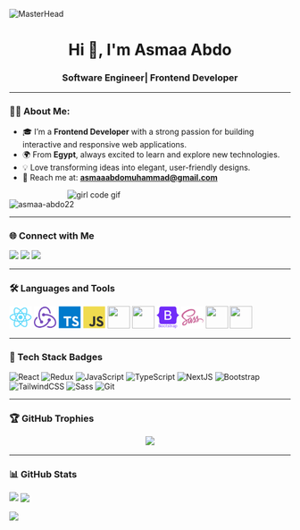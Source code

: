 

![MasterHead](https://t4.ftcdn.net/jpg/03/08/82/39/360_F_308823955_XTMT8TNKmOYnPEwmEmfnskgNqQv3hQE5.jpg)

<h1 align="center">Hi 👋, I'm Asmaa Abdo</h1>
<h3 align="center">Software Engineer| Frontend Developer   </h3>

---

### 👩‍💻 About Me:
- 🎓 I’m a **Frontend Developer** with a strong passion for building interactive and responsive web applications.  
- 🌍 From **Egypt**, always excited to learn and explore new technologies.  
- 💡 Love transforming ideas into elegant, user-friendly designs.  
- 📧 Reach me at: **asmaaabdomuhammad@gmail.com**  

<img width="400" src="https://i.pinimg.com/originals/e7/26/c7/e726c74ac081eed50feee1433d12c998.gif" alt="girl code gif " align="right" /> <p align="left"> <img src="https://komarev.com/ghpvc/?username=asmaa-abdo22&label=Profile%20views&color=0e75b6&style=flat" alt="asmaa-abdo22" /> </p>

---

### 🌐 Connect with Me
<p align="left">
<a href="mailto:asmaaabdomuhammad@gmail.com" target="blank"><img src="https://img.shields.io/badge/-Email-D14836?style=for-the-badge&logo=gmail&logoColor=white" /></a>
<a href="https://www.linkedin.com/in/asmaa-abdo-a4857719b/" target="blank"><img src="https://img.shields.io/badge/-LinkedIn-0A66C2?style=for-the-badge&logo=linkedin&logoColor=white" /></a>
<a href="https://github.com/asmaa-abdo22" target="blank"><img src="https://img.shields.io/badge/-GitHub-181717?style=for-the-badge&logo=github&logoColor=white" /></a>
</p>

---

### 🛠 Languages and Tools
<p align="left">
  <a href="https://reactjs.org/"><img src="https://raw.githubusercontent.com/devicons/devicon/master/icons/react/react-original.svg" width="40" height="40"/></a>
  <a href="https://redux.js.org"><img src="https://raw.githubusercontent.com/devicons/devicon/master/icons/redux/redux-original.svg" width="40" height="40"/></a>
  <a href="https://www.typescriptlang.org/"><img src="https://raw.githubusercontent.com/devicons/devicon/master/icons/typescript/typescript-original.svg" width="40" height="40"/></a>
  <a href="https://developer.mozilla.org/en-US/docs/Web/JavaScript"><img src="https://raw.githubusercontent.com/devicons/devicon/master/icons/javascript/javascript-original.svg" width="40" height="40"/></a>
  <a href="https://nextjs.org/"><img src="https://cdn.worldvectorlogo.com/logos/nextjs-2.svg" width="40" height="40"/></a>
  <a href="https://tailwindcss.com/"><img src="https://www.vectorlogo.zone/logos/tailwindcss/tailwindcss-icon.svg" width="40" height="40"/></a>
  <a href="https://getbootstrap.com"><img src="https://raw.githubusercontent.com/devicons/devicon/master/icons/bootstrap/bootstrap-plain-wordmark.svg" width="40" height="40"/></a>
  <a href="https://sass-lang.com"><img src="https://raw.githubusercontent.com/devicons/devicon/master/icons/sass/sass-original.svg" width="40" height="40"/></a>
  <a href="https://git-scm.com/"><img src="https://www.vectorlogo.zone/logos/git-scm/git-scm-icon.svg" width="40" height="40"/></a>
  <a href="https://postman.com"><img src="https://www.vectorlogo.zone/logos/getpostman/getpostman-icon.svg" width="40" height="40"/></a>
</p>

---

### 🚀 Tech Stack Badges
![React](https://img.shields.io/badge/React-20232A?style=for-the-badge&logo=react&logoColor=61DAFB)
![Redux](https://img.shields.io/badge/Redux-593D88?style=for-the-badge&logo=redux&logoColor=white)
![JavaScript](https://img.shields.io/badge/JavaScript-323330?style=for-the-badge&logo=javascript&logoColor=F7DF1E)
![TypeScript](https://img.shields.io/badge/TypeScript-007ACC?style=for-the-badge&logo=typescript&logoColor=white)
![NextJS](https://img.shields.io/badge/Next.js-black?style=for-the-badge&logo=next.js&logoColor=white)
![Bootstrap](https://img.shields.io/badge/Bootstrap-563D7C?style=for-the-badge&logo=bootstrap&logoColor=white)
![TailwindCSS](https://img.shields.io/badge/TailwindCSS-38B2AC?style=for-the-badge&logo=tailwind-css&logoColor=white)
![Sass](https://img.shields.io/badge/Sass-CC6699?style=for-the-badge&logo=sass&logoColor=white)
![Git](https://img.shields.io/badge/Git-F05033?style=for-the-badge&logo=git&logoColor=white)

---

### 🏆 GitHub Trophies
<p align="center">
  <img src="https://github-profile-trophy.vercel.app/?username=asmaa-abdo22&theme=radical&no-frame=false&no-bg=true&margin-w=4" />
</p>

---

### 📊 GitHub Stats
<p><img align="left" src="https://github-readme-stats.vercel.app/api/top-langs?username=asmaa-abdo22&show_icons=true&locale=en&layout=compact" /></p>
<p>&nbsp;<img align="center" src="https://github-readme-stats.vercel.app/api?username=asmaa-abdo22&show_icons=true&locale=en" /></p>
<p><img align="center" src="https://github-readme-streak-stats.herokuapp.com/?user=asmaa-abdo22&" /></p>
